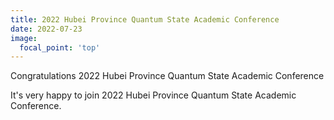 ```yaml
---
title: 2022 Hubei Province Quantum State Academic Conference
date: 2022-07-23
image:
  focal_point: 'top'
---
```


Congratulations 2022 Hubei Province Quantum State Academic Conference 

<!--more-->

 It's very happy to join 2022 Hubei Province Quantum State Academic Conference.
